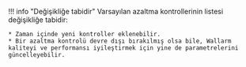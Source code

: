 !!! info "Değişikliğe tabidir"
    Varsayılan azaltma kontrollerinin listesi değişikliğe tabidir:

    * Zaman içinde yeni kontroller eklenebilir.
    * Bir azaltma kontrolü devre dışı bırakılmış olsa bile, Wallarm kaliteyi ve performansı iyileştirmek için yine de parametrelerini güncelleyebilir.
